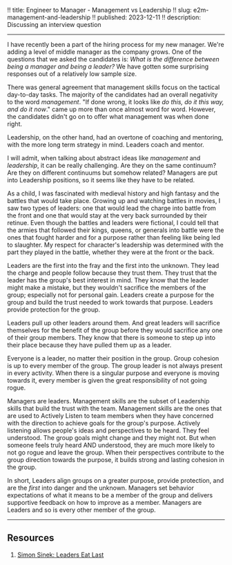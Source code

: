 !! title: Engineer to Manager - Management vs Leadership
!! slug: e2m-management-and-leadership
!! published: 2023-12-11
!! description: Discussing an interview question

---

I have recently been a part of the hiring process for my new manager. We're adding a level of middle manager as the
company grows. One of the questions that we asked the candidates is: _What is the difference between being a manager and
being a leader?_ We have gotten some surprising responses out of a relatively low sample size.

There was general agreement that management skills focus on the tactical day-to-day tasks. The majority of the candidates
had an overall negativity to the word _management_. "If done wrong, it looks like _do this, do it this way, and do it
now_." came up more than once almost word for word. However, the candidates didn't go on to offer what management was
when done right.

Leadership, on the other hand, had an overtone of coaching and mentoring, with the more long term strategy in mind.
Leaders coach and mentor.

I will admit, when talking about abstract ideas like _management_ and _leadership_, it can be really challenging. Are
they on the same continuum? Are they on different continuums but somehow related? Managers are put into Leadership
positions, so it seems like they have to be related.

As a child, I was fascinated with medieval history and high fantasy and the battles that would take place. Growing up
and watching battles in movies, I saw two types of leaders: one that would lead the charge into battle from the front
and one that would stay at the very back surrounded by their retinue. Even though the battles and leaders were
fictional, I could tell that the armies that followed their kings, queens, or generals into battle were the ones that
fought harder and for a purpose rather than feeling like being led to slaughter. My respect for character's leadership
was determined with the part they played in the battle, whether they were at the front or the back.

Leaders are the first into the fray and the first into the unknown. They lead the charge and people follow because they
trust them. They trust that the leader has the group's best interest in mind. They know that the leader might make a
mistake, but they wouldn't sacrifice the members of the group; especially not for personal gain. Leaders create a
purpose for the group and build the trust needed to work towards that purpose. Leaders provide protection for the
group. 

Leaders pull up other leaders around them. And great leaders will sacrifice themselves for the benefit of the
group before they would sacrifice any one of their group members. They know that there is someone to step up into their
place because they have pulled them up as a leader.

Everyone is a leader, no matter their position in the group. Group cohesion is up to every member of the group. The
group leader is not always present in every activity. When there is a singular purpose and everyone is moving towards
it, every member is given the great responsibility of not going rogue. 

Managers are leaders. Management skills are the subset of Leadership skills that build the trust with the team.
Management skills are the ones that are used to Actively Listen to team members when they have concerned with the
direction to achieve goals for the group's purpose. Actively listening allows people's ideas and perspectives to be
heard. They feel understood. The group goals might change and they might not. But when someone feels truly heard AND
understood, they are much more likely to not go rogue and leave the group. When their perspectives contribute to the
group direction towards the purpose, it builds strong and lasting cohesion in the group. 

In short, Leaders align groups on a greater purpose, provide protection, and are the _first_ into danger and the
unknown. Managers set behavior expectations of what it means to be a member of the group and delivers supportive
feedback on how to improve as a member. Managers are Leaders and so is every other member of the group.

---

## Resources

1. [Simon Sinek: Leaders Eat Last](https://simonsinek.com/books/leaders-eat-last/)
